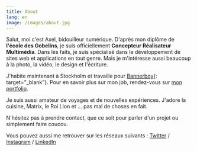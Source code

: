 ```yaml
---
title: About
lang: en
image: /images/about.jpg
---
```


Salut, moi c'est Axel, bidouilleur numérique. D'après mon diplôme de **l'école des Gobelins**, je suis officiellement **Concepteur Réalisateur Multimédia**. Dans les faits, je suis spécialisé dans le développement de sites web et applications en tout genre. Mais je m'intéresse aussi beaucoup à la photo, la vidéo, le design et l'écriture. 

J'habite maintenant à Stockholm et travaille pour [Bannerboy](http://bannerboy.com){: target="_blank"}. Pour en savoir plus sur mon job, rendez-vous sur [mon portfolio](http://rock.bzh).

Je suis aussi amateur de voyages et de nouvelles expériences. J'adore la cuisine, Matrix, le Roi Lion et ... pas mal de choses en fait.

N'hésitez pas à prendre contact, que ce soit pour parler d'un projet ou simplement faire coucou.

Vous pouvez aussi me retrouver sur les réseaux suivants :
[Twitter](http://twitter.com/nineties_panda) / [Instagram](http://instagram.com/axel.rock) / [LinkedIn](https://www.linkedin.com/profile/view?id=331565155)
